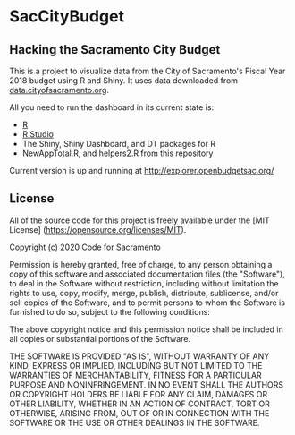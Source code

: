 # SacCityBudget
## Hacking the Sacramento City Budget

This is a project to visualize data from the City of Sacramento's Fiscal Year 2018 budget using R and Shiny. It uses data downloaded from [data.cityofsacramento.org](http://data.cityofsacramento.org/home/).

All you need to run the dashboard in its current state is:
* [R](http://www.r-project.org/)
* [R Studio](http://www.rstudio.com/)
* The Shiny, Shiny Dashboard, and DT packages for R
* NewAppTotal.R, and helpers2.R from this repository

Current version is up and running at http://explorer.openbudgetsac.org/

## License

All of the source code for this project is freely available under the [MIT License] (https://opensource.org/licenses/MIT).

Copyright (c) 2020 Code for Sacramento

Permission is hereby granted, free of charge, to any person obtaining a copy
of this software and associated documentation files (the "Software"), to deal
in the Software without restriction, including without limitation the rights
to use, copy, modify, merge, publish, distribute, sublicense, and/or sell
copies of the Software, and to permit persons to whom the Software is
furnished to do so, subject to the following conditions:

The above copyright notice and this permission notice shall be included in
all copies or substantial portions of the Software.

THE SOFTWARE IS PROVIDED "AS IS", WITHOUT WARRANTY OF ANY KIND, EXPRESS OR
IMPLIED, INCLUDING BUT NOT LIMITED TO THE WARRANTIES OF MERCHANTABILITY,
FITNESS FOR A PARTICULAR PURPOSE AND NONINFRINGEMENT.  IN NO EVENT SHALL THE
AUTHORS OR COPYRIGHT HOLDERS BE LIABLE FOR ANY CLAIM, DAMAGES OR OTHER
LIABILITY, WHETHER IN AN ACTION OF CONTRACT, TORT OR OTHERWISE, ARISING FROM,
OUT OF OR IN CONNECTION WITH THE SOFTWARE OR THE USE OR OTHER DEALINGS IN
THE SOFTWARE.
